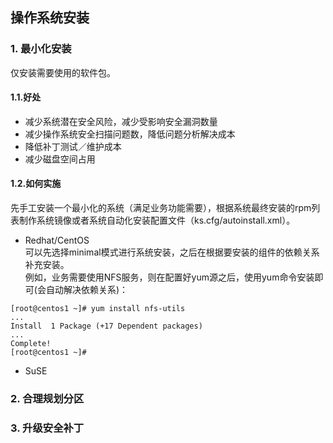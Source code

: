 ## 操作系统安装<br>
### 1. 最小化安装<br>
仅安装需要使用的软件包。
#### 1.1.好处
* 减少系统潜在安全风险，减少受影响安全漏洞数量
* 减少操作系统安全扫描问题数，降低问题分析解决成本
* 降低补丁测试／维护成本
* 减少磁盘空间占用
#### 1.2.如何实施
先手工安装一个最小化的系统（满足业务功能需要），根据系统最终安装的rpm列表制作系统镜像或者系统自动化安装配置文件（ks.cfg/autoinstall.xml）。<br>
* Redhat/CentOS<br>
可以先选择minimal模式进行系统安装，之后在根据要安装的组件的依赖关系补充安装。<br>
例如，业务需要使用NFS服务，则在配置好yum源之后，使用yum命令安装即可(会自动解决依赖关系)：<br>
```shell
[root@centos1 ~]# yum install nfs-utils
...
Install  1 Package (+17 Dependent packages)
...
Complete!
[root@centos1 ~]# 
```
* SuSE

### 2. 合理规划分区<br>
### 3. 升级安全补丁<br>
